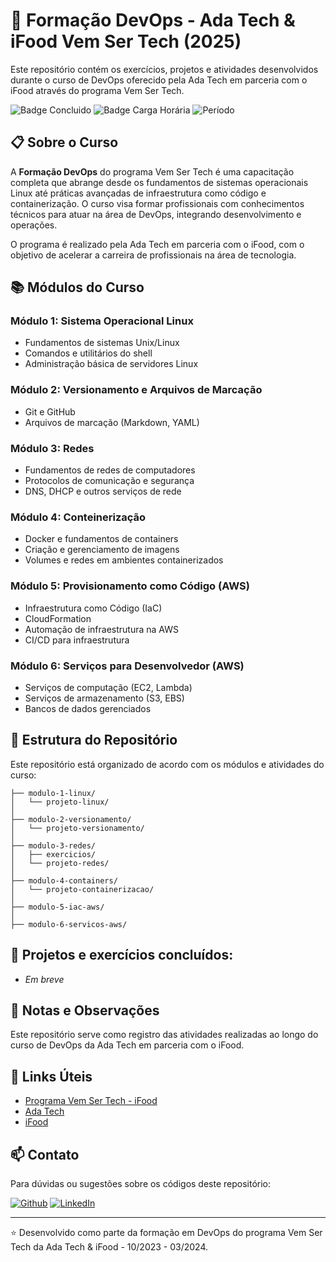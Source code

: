 # 🚀 Formação DevOps - Ada Tech & iFood Vem Ser Tech (2025)

Este repositório contém os exercícios, projetos e atividades desenvolvidos durante o curso de DevOps oferecido pela Ada Tech em parceria com o iFood através do programa Vem Ser Tech.

![Badge Concluido](https://img.shields.io/badge/Status-Concluído-green)
![Badge Carga Horária](https://img.shields.io/badge/Carga%20Horária-324h-red)
![Período](https://img.shields.io/badge/Per%C3%ADodo-Outubro%20de%202023%20a%20Mar%C3%A7o%20de%202024-green)

## 📋 Sobre o Curso

A **Formação DevOps** do programa Vem Ser Tech é uma capacitação completa que abrange desde os fundamentos de sistemas operacionais Linux até práticas avançadas de infraestrutura como código e containerização. O curso visa formar profissionais com conhecimentos técnicos para atuar na área de DevOps, integrando desenvolvimento e operações.

O programa é realizado pela Ada Tech em parceria com o iFood, com o objetivo de acelerar a carreira de profissionais na área de tecnologia.

## 📚 Módulos do Curso

### Módulo 1: Sistema Operacional Linux
- Fundamentos de sistemas Unix/Linux
- Comandos e utilitários do shell
- Administração básica de servidores Linux

### Módulo 2: Versionamento e Arquivos de Marcação
- Git e GitHub
- Arquivos de marcação (Markdown, YAML)

### Módulo 3: Redes
- Fundamentos de redes de computadores
- Protocolos de comunicação e segurança
- DNS, DHCP e outros serviços de rede

### Módulo 4: Conteinerização
- Docker e fundamentos de containers
- Criação e gerenciamento de imagens
- Volumes e redes em ambientes containerizados

### Módulo 5: Provisionamento como Código (AWS)
- Infraestrutura como Código (IaC)
- CloudFormation
- Automação de infraestrutura na AWS
- CI/CD para infraestrutura

### Módulo 6: Serviços para Desenvolvedor (AWS)
- Serviços de computação (EC2, Lambda)
- Serviços de armazenamento (S3, EBS)
- Bancos de dados gerenciados

## 📂 Estrutura do Repositório

Este repositório está organizado de acordo com os módulos e atividades do curso:

```
├── modulo-1-linux/
│   └── projeto-linux/
│
├── modulo-2-versionamento/
│   └── projeto-versionamento/
│
├── modulo-3-redes/
│   ├── exercicios/
│   └── projeto-redes/
│
├── modulo-4-containers/
│   └── projeto-containerizacao/
│
├── modulo-5-iac-aws/
│
├── modulo-6-servicos-aws/
```

## 🎯 Projetos e exercícios concluídos:
- *Em breve*

## 📝 Notas e Observações

Este repositório serve como registro das atividades realizadas ao longo do curso de DevOps da Ada Tech em parceria com o iFood.

## 🔗 Links Úteis

- [Programa Vem Ser Tech - iFood](https://ada.tech/oportunidades/ifood-vem-ser-tech)
- [Ada Tech](https://ada.tech/)
- [iFood](https://www.ifood.com.br/)

## 📫 Contato

Para dúvidas ou sugestões sobre os códigos deste repositório:

[![Github](https://img.shields.io/badge/GitHub-100000?style=for-the-badge&logo=github&logoColor=white)](https://github.com/Alan-oliveir)
[![LinkedIn](https://img.shields.io/badge/LinkedIn-0077B5?style=for-the-badge&logo=linkedin&logoColor=white)](https://www.linkedin.com/in/alan-ogoncalves)

---
⭐️ Desenvolvido como parte da formação em DevOps do programa Vem Ser Tech da Ada Tech & iFood - 10/2023 - 03/2024.
